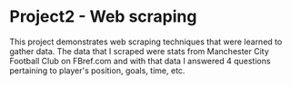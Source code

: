 # Project2 - Web scraping

This project demonstrates web scraping techniques that were learned to gather data. The data that I scraped were stats from Manchester City Football Club on FBref.com and with that data I answered 4 questions pertaining to player's position, goals, time, etc.
